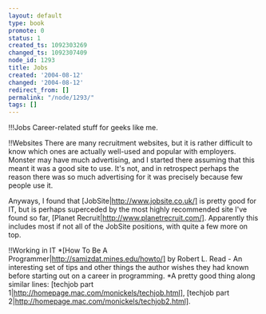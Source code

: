 ```yaml
---
layout: default
type: book
promote: 0
status: 1
created_ts: 1092303269
changed_ts: 1092307409
node_id: 1293
title: Jobs
created: '2004-08-12'
changed: '2004-08-12'
redirect_from: []
permalink: "/node/1293/"
tags: []
---
```

!!!Jobs
Career-related stuff for geeks like me.
<!--break-->

!!Websites
There are many recruitment websites, but it is rather difficult to know which ones are actually well-used and popular with employers.  Monster may have much advertising, and I started there assuming that this meant it was a good site to use.  It's not, and in retrospect perhaps the reason there was so much advertising for it was precisely because few people use it.

Anyways, I found that [JobSite|http://www.jobsite.co.uk/] is pretty good for IT, but is perhaps superceded by the most highly recommended site I've found so far, [Planet Recruit|http://www.planetrecruit.com/].  Apparently this includes most if not all of the JobSite positions, with quite a few more on top.

!!Working in IT
*[How To Be A Programmer|http://samizdat.mines.edu/howto/] by Robert L. Read - An interesting set of tips and other things the author wishes they had known before starting out on a career in programming.
*A pretty good thing along similar lines: [techjob part 1|http://homepage.mac.com/monickels/techjob.html], [techjob part 2|http://homepage.mac.com/monickels/techjob2.html].
